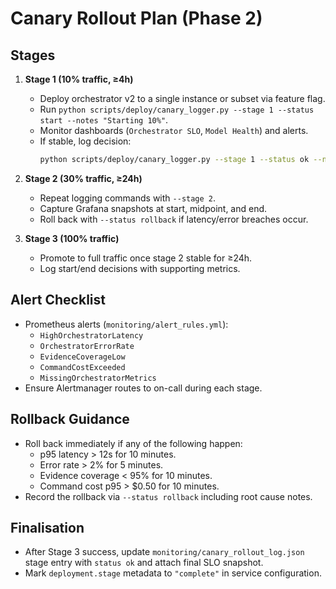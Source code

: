 # Canary Rollout Plan (Phase 2)

## Stages
1. **Stage 1 (10% traffic, ≥4h)**
   - Deploy orchestrator v2 to a single instance or subset via feature flag.
   - Run `python scripts/deploy/canary_logger.py --stage 1 --status start --notes "Starting 10%"`.
   - Monitor dashboards (`Orchestrator SLO`, `Model Health`) and alerts.
   - If stable, log decision:
     ```bash
     python scripts/deploy/canary_logger.py --stage 1 --status ok --notes "Latency stable, errors <2%" --metrics monitoring/slo_history/slo_snapshot_YYYYMMDD.json
     ```

2. **Stage 2 (30% traffic, ≥24h)**
   - Repeat logging commands with `--stage 2`.
   - Capture Grafana snapshots at start, midpoint, and end.
   - Roll back with `--status rollback` if latency/error breaches occur.

3. **Stage 3 (100% traffic)**
   - Promote to full traffic once stage 2 stable for ≥24h.
   - Log start/end decisions with supporting metrics.

## Alert Checklist
- Prometheus alerts (`monitoring/alert_rules.yml`):
  - `HighOrchestratorLatency`
  - `OrchestratorErrorRate`
  - `EvidenceCoverageLow`
  - `CommandCostExceeded`
  - `MissingOrchestratorMetrics`
- Ensure Alertmanager routes to on-call during each stage.

## Rollback Guidance
- Roll back immediately if any of the following happen:
  - p95 latency > 12s for 10 minutes.
  - Error rate > 2% for 5 minutes.
  - Evidence coverage < 95% for 10 minutes.
  - Command cost p95 > $0.50 for 10 minutes.
- Record the rollback via `--status rollback` including root cause notes.

## Finalisation
- After Stage 3 success, update `monitoring/canary_rollout_log.json` stage entry with `status ok` and attach final SLO snapshot.
- Mark `deployment.stage` metadata to `"complete"` in service configuration.
